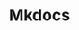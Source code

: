 ---
title: "Mkdocs"
icon: images/icons/mkdocs.svg
official_url: https://www.mkdocs.org/
vitalstats_url: https://www.staticgen.com/mkdocs
taxonomy: ssg
---
